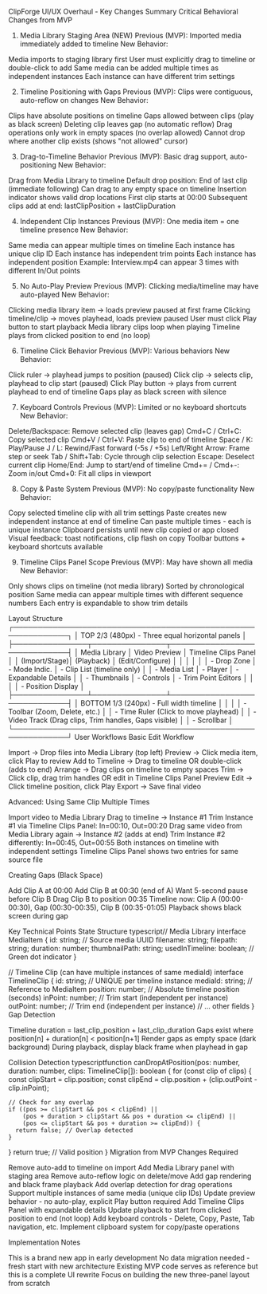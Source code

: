 ClipForge UI/UX Overhaul - Key Changes Summary
Critical Behavioral Changes from MVP
1. Media Library Staging Area (NEW)
Previous (MVP): Imported media immediately added to timeline
New Behavior:

Media imports to staging library first
User must explicitly drag to timeline or double-click to add
Same media can be added multiple times as independent instances
Each instance can have different trim settings

2. Timeline Positioning with Gaps
Previous (MVP): Clips were contiguous, auto-reflow on changes
New Behavior:

Clips have absolute positions on timeline
Gaps allowed between clips (play as black screen)
Deleting clip leaves gap (no automatic reflow)
Drag operations only work in empty spaces (no overlap allowed)
Cannot drop where another clip exists (shows "not allowed" cursor)

3. Drag-to-Timeline Behavior
Previous (MVP): Basic drag support, auto-positioning
New Behavior:

Drag from Media Library to timeline
Default drop position: End of last clip (immediate following)
Can drag to any empty space on timeline
Insertion indicator shows valid drop locations
First clip starts at 00:00
Subsequent clips add at end: lastClipPosition + lastClipDuration

4. Independent Clip Instances
Previous (MVP): One media item = one timeline presence
New Behavior:

Same media can appear multiple times on timeline
Each instance has unique clip ID
Each instance has independent trim points
Each instance has independent position
Example: Interview.mp4 can appear 3 times with different In/Out points

5. No Auto-Play Preview
Previous (MVP): Clicking media/timeline may have auto-played
New Behavior:

Clicking media library item → loads preview paused at first frame
Clicking timeline/clip → moves playhead, loads preview paused
User must click Play button to start playback
Media library clips loop when playing
Timeline plays from clicked position to end (no loop)

6. Timeline Click Behavior
Previous (MVP): Various behaviors
New Behavior:

Click ruler → playhead jumps to position (paused)
Click clip → selects clip, playhead to clip start (paused)
Click Play button → plays from current playhead to end of timeline
Gaps play as black screen with silence

7. Keyboard Controls
Previous (MVP): Limited or no keyboard shortcuts
New Behavior:

Delete/Backspace: Remove selected clip (leaves gap)
Cmd+C / Ctrl+C: Copy selected clip
Cmd+V / Ctrl+V: Paste clip to end of timeline
Space / K: Play/Pause
J / L: Rewind/Fast forward (-5s / +5s)
Left/Right Arrow: Frame step or seek
Tab / Shift+Tab: Cycle through clip selection
Escape: Deselect current clip
Home/End: Jump to start/end of timeline
Cmd+= / Cmd+-: Zoom in/out
Cmd+0: Fit all clips in viewport

8. Copy & Paste System
Previous (MVP): No copy/paste functionality
New Behavior:

Copy selected timeline clip with all trim settings
Paste creates new independent instance at end of timeline
Can paste multiple times - each is unique instance
Clipboard persists until new clip copied or app closed
Visual feedback: toast notifications, clip flash on copy
Toolbar buttons + keyboard shortcuts available

9. Timeline Clips Panel Scope
Previous (MVP): May have shown all media
New Behavior:

Only shows clips on timeline (not media library)
Sorted by chronological position
Same media can appear multiple times with different sequence numbers
Each entry is expandable to show trim details

Layout Structure
┌─────────────────────────────────────────────────────────────┐
│ TOP 2/3 (480px) - Three equal horizontal panels            │
├───────────────┬───────────────┬─────────────────────────────┤
│ Media Library │ Video Preview │ Timeline Clips Panel        │
│ (Import/Stage)│ (Playback)    │ (Edit/Configure)            │
│               │               │                             │
│ - Drop Zone   │ - Mode Indic. │ - Clip List (timeline only) │
│ - Media List  │ - Player      │ - Expandable Details        │
│ - Thumbnails  │ - Controls    │ - Trim Point Editors        │
│               │               │ - Position Display          │
├───────────────┴───────────────┴─────────────────────────────┤
│ BOTTOM 1/3 (240px) - Full width timeline                   │
│                                                             │
│ - Toolbar (Zoom, Delete, etc.)                             │
│ - Time Ruler (Click to move playhead)                      │
│ - Video Track (Drag clips, Trim handles, Gaps visible)     │
│ - Scrollbar                                                 │
└─────────────────────────────────────────────────────────────┘
User Workflows
Basic Edit Workflow

Import → Drop files into Media Library (top left)
Preview → Click media item, click Play to review
Add to Timeline → Drag to timeline OR double-click (adds to end)
Arrange → Drag clips on timeline to empty spaces
Trim → Click clip, drag trim handles OR edit in Timeline Clips Panel
Preview Edit → Click timeline position, click Play
Export → Save final video

Advanced: Using Same Clip Multiple Times

Import video to Media Library
Drag to timeline → Instance #1
Trim Instance #1 via Timeline Clips Panel: In=00:10, Out=00:20
Drag same video from Media Library again → Instance #2 (adds at end)
Trim Instance #2 differently: In=00:45, Out=00:55
Both instances on timeline with independent settings
Timeline Clips Panel shows two entries for same source file

Creating Gaps (Black Space)

Add Clip A at 00:00
Add Clip B at 00:30 (end of A)
Want 5-second pause before Clip B
Drag Clip B to position 00:35
Timeline now: Clip A (00:00-00:30), Gap (00:30-00:35), Clip B (00:35-01:05)
Playback shows black screen during gap

Key Technical Points
State Structure
typescript// Media Library
interface MediaItem {
  id: string;              // Source media UUID
  filename: string;
  filepath: string;
  duration: number;
  thumbnailPath: string;
  usedInTimeline: boolean; // Green dot indicator
}

// Timeline Clip (can have multiple instances of same mediaId)
interface TimelineClip {
  id: string;              // UNIQUE per timeline instance
  mediaId: string;         // Reference to MediaItem
  position: number;        // Absolute timeline position (seconds)
  inPoint: number;         // Trim start (independent per instance)
  outPoint: number;        // Trim end (independent per instance)
  // ... other fields
}
Gap Detection

Timeline duration = last_clip_position + last_clip_duration
Gaps exist where position[n] + duration[n] < position[n+1]
Render gaps as empty space (dark background)
During playback, display black frame when playhead in gap

Collision Detection
typescriptfunction canDropAtPosition(pos: number, duration: number, clips: TimelineClip[]): boolean {
  for (const clip of clips) {
    const clipStart = clip.position;
    const clipEnd = clip.position + (clip.outPoint - clip.inPoint);
    
    // Check for any overlap
    if ((pos >= clipStart && pos < clipEnd) ||
        (pos + duration > clipStart && pos + duration <= clipEnd) ||
        (pos <= clipStart && pos + duration >= clipEnd)) {
      return false; // Overlap detected
    }
  }
  return true; // Valid position
}
Migration from MVP
Changes Required

Remove auto-add to timeline on import
Add Media Library panel with staging area
Remove auto-reflow logic on delete/move
Add gap rendering and black frame playback
Add overlap detection for drag operations
Support multiple instances of same media (unique clip IDs)
Update preview behavior - no auto-play, explicit Play button required
Add Timeline Clips Panel with expandable details
Update playback to start from clicked position to end (not loop)
Add keyboard controls - Delete, Copy, Paste, Tab navigation, etc.
Implement clipboard system for copy/paste operations

Implementation Notes

This is a brand new app in early development
No data migration needed - fresh start with new architecture
Existing MVP code serves as reference but this is a complete UI rewrite
Focus on building the new three-panel layout from scratch
